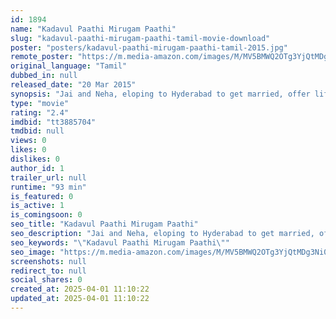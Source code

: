 ```yaml
---
id: 1894
name: "Kadavul Paathi Mirugam Paathi"
slug: "kadavul-paathi-mirugam-paathi-tamil-movie-download"
poster: "posters/kadavul-paathi-mirugam-paathi-tamil-2015.jpg"
remote_poster: "https://m.media-amazon.com/images/M/MV5BMWQ2OTg3YjQtMDg3Ni00Mjc0LWEwZDgtNWJkNzdlYzMxODk1XkEyXkFqcGc@._V1_SX300.jpg"
original_language: "Tamil"
dubbed_in: null
released_date: "20 Mar 2015"
synopsis: "Jai and Neha, eloping to Hyderabad to get married, offer lift to a stranger on the highway not realizing that he is a murderous psychopath."
type: "movie"
rating: "2.4"
imdbid: "tt3885704"
tmdbid: null
views: 0
likes: 0
dislikes: 0
author_id: 1
trailer_url: null
runtime: "93 min"
is_featured: 0
is_active: 1
is_comingsoon: 0
seo_title: "Kadavul Paathi Mirugam Paathi"
seo_description: "Jai and Neha, eloping to Hyderabad to get married, offer lift to a stranger on the highway not realizing that he is a murderous psychopath."
seo_keywords: "\"Kadavul Paathi Mirugam Paathi\""
seo_image: "https://m.media-amazon.com/images/M/MV5BMWQ2OTg3YjQtMDg3Ni00Mjc0LWEwZDgtNWJkNzdlYzMxODk1XkEyXkFqcGc@._V1_SX300.jpg"
screenshots: null
redirect_to: null
social_shares: 0
created_at: 2025-04-01 11:10:22
updated_at: 2025-04-01 11:10:22
---
```


